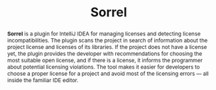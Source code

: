 ---
title: "Sorrel"
collection: tools
permalink: /tool/sorrel
tool: 'https://github.com/JetBrains-Research/sorrel'
video: 'https://www.youtube.com/watch?v=doUeAwPjcPE'
pdf: 'https://arxiv.org/pdf/2107.13315.pdf'
tag: 'A plugin for IntelliJ IDEA for managing licenses and detecting license incompatibilities.'
award: '🏆 Best Tool Demo Award 🏆'
abstract: '<p><b>Sorrel</b> is a plugin for IntelliJ IDEA for managing licenses and detecting license incompatibilities. The plugin scans the project in search of information about the project license and licenses of its libraries. If the project does not have a license yet, the plugin provides the developer with recommendations for choosing the most suitable open license, and if there is a license, it informs the programmer about potential licensing violations. The tool makes it easier for developers to choose a proper license for a project and avoid most of the licensing errors — all inside the familiar IDE editor.</p>'
---
